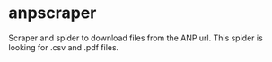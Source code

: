 # anpscraper
Scraper and spider to download files from the ANP url. This spider is looking for .csv and .pdf files.


